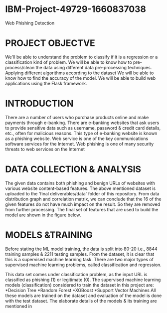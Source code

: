 # IBM-Project-49729-1660837038
Web Phishing Detection
# PROJECT OBJECTVE
We'll be able to understand the problem to classify if it is a regression or a classification kind of problem. We will be able to know how to pre-process/clean the data using different data pre-processing techniques. Applying different algorithms according to the dataset We will be able to know how to find the accuracy of the model. We will be able to build web applications using the Flask framework.

# INTRODUCTION
There are a number of users who purchase products online and make payments through e-banking. There are e-banking websites that ask users to provide sensitive data such as username, password & credit card details, etc., often for malicious reasons. This type of e-banking website is known as a phishing website. Web service is one of the key communications software services for the Internet. Web phishing is one of many security threats to web services on the Internet

# DATA COLLECTION & ANALYSIS
The given data contains both phishing and benign URLs of websites with various website content-based features. The above mentioned dataset is uploaded to the 'final deliverables/data' folder of this repository. From data distribution graph and correlation matrix, we can conclude that the 16 of the given features do not have much impact on the result. So they are removed from further processing. The final set of features that are used to build the model are shown in the figure below.






# MODELS &TRAINING
Before stating the ML model training, the data is split into 80-20 i.e., 8844 training samples & 2211 testing samples. From the dataset, it is clear that this is a supervised machine learning task. There are two major types of supervised machine learning problems, called classification and regression.

This data set comes under classification problem, as the input URL is classified as phishing (1) or legitimate (0). The supervised machine learning models (classification) considered to train the dataset in this project are:
        *Decision Tree 
        *Random Forest 
        *XGBoost
        *Support Vector Machines
        All these models are trained on the dataset and evaluation of the model is done with the test dataset. The elaborate details of the models & its training are              mentioned in
               

